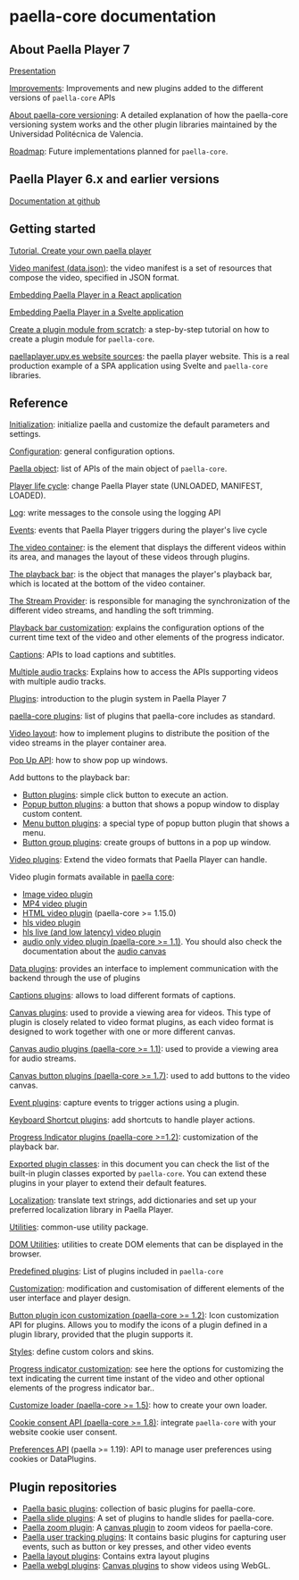 # paella-core documentation

## About Paella Player 7

[Presentation](paella_player_7_presentation.md)

[Improvements](improvements.md): Improvements and new plugins added to the different versions of `paella-core` APIs

[About paella-core versioning](versioning.md): A detailed explanation of how the paella-core versioning system works and the other plugin libraries maintained by the Universidad Politécnica de Valencia.

[Roadmap](roadmap.md): Future implementations planned for `paella-core`.

## Paella Player 6.x and earlier versions

[Documentation at github](https://github.com/polimediaupv/paella/tree/develop/doc)

## Getting started

[Tutorial. Create your own paella player](tutorial.md)

[Video manifest (data.json)](video_manifest.md): the video manifest is a set of resources that compose the video, specified in JSON format.

[Embedding Paella Player in a React application](paella_react.md)

[Embedding Paella Player in a Svelte application](paella_svelte.md)

[Create a plugin module from scratch](plugin_module_tutorial.md): a step-by-step tutorial on how to create a plugin module for `paella-core`.

[paellaplayer.upv.es website sources](https://github.com/polimediaupv/paellaplayer.upv.es/tree/paella-7-site): the paella player website. This is a real production example of a SPA application using Svelte and `paella-core` libraries.


## Reference

[Initialization](initialization.md): initialize paella and customize the default parameters and settings.

[Configuration](configuration.md): general configuration options.

[Paella object](paella_object.md): list of APIs of the main object of `paella-core`.

[Player life cycle](life_cycle.md): change Paella Player state (UNLOADED, MANIFEST, LOADED).

[Log](log.md): write messages to the console using the logging API

[Events](events.md): events that Paella Player triggers during the player's live cycle

[The video container](video_container.md): is the element that displays the different videos within its area, and manages the layout of these videos through plugins.

[The playback bar](playback_bar.md): is the object that manages the player's playback bar, which is located at the bottom of the video container.

[The Stream Provider](stream_provider.md): is responsible for managing the synchronization of the different video streams, and handling the soft trimming.

[Playback bar customization](progress_indicator_customization.md): explains the configuration options of the current time text of the video and other elements of the progress indicator.

[Captions](captions.md): APIs to load captions and subtitles.

[Multiple audio tracks](multiaudio.md): Explains how to access the APIs supporting videos with multiple audio tracks.

[Plugins](plugins.md): introduction to the plugin system in Paella Player 7

[paella-core plugins](paella_core_plugins.md): list of plugins that paella-core includes as standard.

[Video layout](video_layout.md): how to implement plugins to distribute the position of the video streams in the player container area.

[Pop Up API](pop_up_api.md): how to show pop up windows.

Add buttons to the playback bar:

- [Button plugins](button_plugin.md): simple click button to execute an action.
- [Popup button plugins](popup_button_plugin.md): a button that shows a popup window to display custom content.
- [Menu button plugins](menu_button_plugin.md): a special type of popup button plugin that shows a menu.
- [Button group plugins](button_group_plugin.md): create groups of buttons in a pop up window.

[Video plugins](video_plugin.md): Extend the video formats that Paella Player can handle.

Video plugin formats available in [paella core](https://github.com/polimediaupv/paella-core):

- [Image video plugin](image_video_plugin.md)
- [MP4 video plugin](mp4_video_plugin.md)
- [HTML video plugin](html_video_plugin.md) (paella-core >= 1.15.0)
- [hls video plugin](hls_video_plugin.md)
- [hls live (and low latency) video plugin](hls_live_video_plugin.md)
- [audio only video plugin (paella-core >= 1.1)](audio_video_plugin.md). You should also check the documentation about the [audio canvas](audio_canvas_plugin.md)

[Data plugins](data_plugins.md): provides an interface to implement communication with the backend through the use of plugins

[Captions plugins](captions_plugins.md): allows to load different formats of captions.

[Canvas plugins](canvas_plugin.md): used to provide a viewing area for videos. This type of plugin is closely related to video format plugins, as each video format is designed to work together with one or more different canvas.

[Canvas audio plugins (paella-core >= 1.1)](audio_canvas_plugin.md): used to provide a viewing area for audio streams.

[Canvas button plugins (paella-core >= 1.7)](canvas_button_plugin.md): used to add buttons to the video canvas.

[Event plugins](event_log_plugins.md): capture events to trigger actions using a plugin.

[Keyboard Shortcut plugins](key_shortucts.md): add shortcuts to handle player actions.

[Progress Indicator plugins (paella-core >=1.2)](progress_indicator_plugin.md): customization of the playback bar.

[Exported plugin classes](exported_plugins.md): in this document you can check the list of the built-in plugin classes exported by `paella-core`. You can extend these plugins in your player to extend their default features.

[Localization](localization.md): translate text strings, add dictionaries and set up your preferred localization library in Paella Player.

[Utilities](utils.md): common-use utility package.

[DOM Utilities](dom_utilities.md): utilities to create DOM elements that can be displayed in the browser.

[Predefined plugins](predefined_plugins.md): List of plugins included in `paella-core`

[Customization](customization.md): modification and customisation of different elements of the user interface and player design.

[Button plugin icon customization (paella-core >= 1.2)](plugin_icon_customization.md): Icon customization API for plugins. Allows you to modify the icons of a plugin defined in a plugin library, provided that the plugin supports it.

[Styles](styles.md): define custom colors and skins.

[Progress indicator customization](progress_indicator_customization.md): see here the options for customizing the text indicating the current time instant of the video and other optional elements of the progress indicator bar..

[Customize loader (paella-core >= 1.5)](loader.md): how to create your own loader.

[Cookie consent API (paella-core >= 1.8)](cookie_consent.md): integrate `paella-core` with your website cookie user consent.

[Preferences API](preferences.md) (paella >= 1.19): API to manage user preferences using cookies or DataPlugins.

## Plugin repositories

- [Paella basic plugins](https://github.com/polimediaupv/paella-basic-plugins): collection of basic plugins for paella-core.
- [Paella slide plugins](https://github.com/polimediaupv/paella-slide-plugins): A set of plugins to handle slides for paella-core.
- [Paella zoom plugin](https://github.com/polimediaupv/paella-zoom-plugin): A [canvas plugin](canvas_plugin.md) to zoom videos for paella-core.
- [Paella user tracking plugins](https://github.com/polimediaupv/paella-user-tracking): It contains basic plugins for capturing user events, such as button or key presses, and other video events
- [Paella layout plugins](https://github.com/polimediaupv/paella-layout-plugins): Contains extra layout plugins
- [Paella webgl plugins](https://github.com/polimediaupv/paella-webgl-plugins): [Canvas plugins](canvas_plugin.md) to show videos using WebGL.
